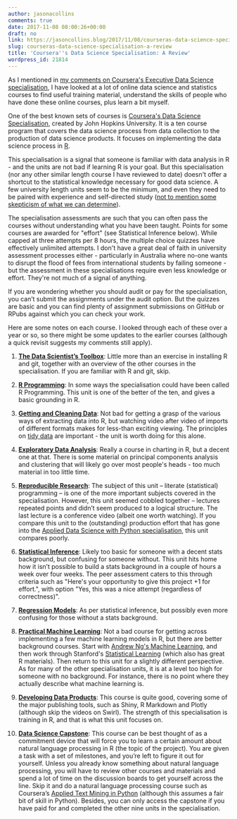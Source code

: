 ```yaml
---
author: jasonacollins
comments: true
date: 2017-11-08 08:00:26+00:00
draft: no
link: https://jasoncollins.blog/2017/11/08/courseras-data-science-specialisation-a-review/
slug: courseras-data-science-specialisation-a-review
title: 'Coursera''s Data Science Specialisation: A Review'
wordpress_id: 21814
---
```


As I mentioned in [my comments on Coursera's Executive Data Science specialisation](https://jasoncollins.blog/2017/01/23/courseras-executive-data-science-specialisation-a-review/), I have looked at a lot of online data science and statistics courses to find useful training material, understand the skills of people who have done these online courses, plus learn a bit myself.

One of the best known sets of courses is [Coursera's Data Science Specialisation](https://www.coursera.org/specializations/jhu-data-science), created by John Hopkins University. It is a ten course program that covers the data science process from data collection to the production of data science products. It focuses on implementing the data science process in [R](https://www.r-project.org/).

This specialisation is a signal that someone is familiar with data analysis in R - and the units are not bad if learning R is your goal. But this specialisation (nor any other similar length course I have reviewed to date) doesn't offer a shortcut to the statistical knowledge necessary for good data science. A few university length units seem to be the minimum, and even they need to be paired with experience and self-directed study ([not to mention some skepticism of what we can determine](https://jasoncollins.blog/2015/01/28/manzis-uncontrolled/)).

The specialisation assessments are such that you can often pass the courses without understanding what you have been taught. Points for some courses are awarded for "effort" (see Statistical Inference below). While capped at three attempts per 8 hours, the multiple choice quizzes have effectively unlimited attempts. I don't have a great deal of faith in university assessment processes either - particularly in Australia where no-one wants to disrupt the flood of fees from international students by failing someone - but the assessment in these specialisations require even less knowledge or effort. They're not much of a signal of anything.

If you are wondering whether you should audit or pay for the specialisation, you can’t submit the assignments under the audit option. But the quizzes are basic and you can find plenty of assignment submissions on GitHub or RPubs against which you can check your work.

Here are some notes on each course. I looked through each of these over a year or so, so there might be some updates to the earlier courses (although a quick revisit suggests my comments still apply).



	
  1. **[The Data Scientist’s Toolbox](https://www.coursera.org/learn/data-scientists-tools)**: Little more than an exercise in installing R and git, together with an overview of the other courses in the specialisation. If you are familiar with R and git, skip.



	
  2. **[R Programming](https://www.coursera.org/learn/r-programming)**: In some ways the specialisation could have been called R Programming. This unit is one of the better of the ten, and gives a basic grounding in R.



	
  3. **[Getting and Cleaning Data](https://www.coursera.org/learn/data-cleaning)**: Not bad for getting a grasp of the various ways of extracting data into R, but watching video after video of imports of different formats makes for less-than exciting viewing. The principles on [tidy data](http://vita.had.co.nz/papers/tidy-data.html) are important - the unit is worth doing for this alone.



	
  4. **[Exploratory Data Analysis](https://www.coursera.org/learn/exploratory-data-analysis)**: Really a course in charting in R, but a decent one at that. There is some material on principal components analysis and clustering that will likely go over most people's heads - too much material in too little time.



	
  5. **[Reproducible Research](https://www.coursera.org/learn/reproducible-research)**: The subject of this unit – literate (statistical) programming – is one of the more important subjects covered in the specialisation. However, this unit seemed cobbled together – lectures repeated points and didn’t seem produced to a logical structure. The last lecture is a conference video (albeit one worth watching). If you compare this unit to the (outstanding) production effort that has gone into the [Applied Data Science with Python specialisation](https://www.coursera.org/specializations/data-science-python), this unit compares poorly.



	
  6. **[Statistical Inference](https://www.coursera.org/learn/statistical-inference)**: Likely too basic for someone with a decent stats background, but confusing for someone without. This unit hits home how it isn’t possible to build a stats background in a couple of hours a week over four weeks. The peer assessment caters to this through criteria such as "Here's your opportunity to give this project +1 for effort.", with option "Yes, this was a nice attempt (regardless of correctness)".



	
  7. **[Regression Models](https://www.coursera.org/learn/regression-models)**: As per statistical inference, but possibly even more confusing for those without a stats background.



	
  8. **[Practical Machine Learning](https://www.coursera.org/learn/practical-machine-learning)**: Not a bad course for getting across implementing a few machine learning models in R, but there are better background courses. Start with [Andrew Ng's Machine Learning](https://www.coursera.org/learn/machine-learning), and then work through Stanford's [Statistical Learning](https://lagunita.stanford.edu/courses/HumanitiesSciences/StatLearning/Winter2016/about) (which also has great R materials). Then return to this unit for a slightly different perspective. As for many of the other specialisation units, it is at a level too high for someone with no background. For instance, there is no point where they actually describe what machine learning is.



	
  9. **[Developing Data Products](https://www.coursera.org/learn/data-products)**: This course is quite good, covering some of the major publishing tools, such as Shiny, R Markdown and Plotly (although skip the videos on Swirl). The strength of this specialisation is training in R, and that is what this unit focuses on.



	
  10. **[Data Science Capstone](https://www.coursera.org/learn/data-science-project)**: This course can be best thought of as a commitment device that will force you to learn a certain amount about natural language processing in R (the topic of the project). You are given a task with a set of milestones, and you’re left to figure it out for yourself. Unless you already know something about natural language processing, you will have to review other courses and materials and spend a lot of time on the discussion boards to get yourself across the line. Skip it and do a natural language processing course such as Coursera’s [Applied Text Mining in Python](https://www.coursera.org/learn/python-text-mining) (although this assumes a fair bit of skill in Python). Besides, you can only access the capstone if you have paid for and completed the other nine units in the specialisation.


